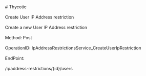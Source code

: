 <br>#     Thycotic</br>
<br>Create User IP Address restriction</br>
<br>Create a new User IP Address restriction</br>
<br>Method: Post</br>
<br>OperationID: IpAddressRestrictionsService_CreateUserIpRestriction</br>
<br>EndPoint:</br>
<br>/ipaddress-restrictions/{id}/users</br>
